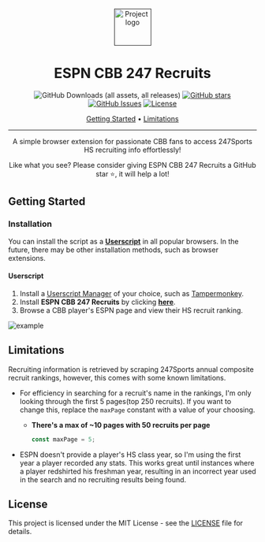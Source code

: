 <p align="center">
  <a href="" rel="noopener">
 <img width=75px height=75px src="https://github.com/asecco/espn-cbb-247-recruits/assets/40510223/53753258-6bfe-444f-af45-453a56f47fcc" alt="Project logo"></a>
</p>

<h1 align="center">ESPN CBB 247 Recruits</h1>

<div align="center">

  ![GitHub Downloads (all assets, all releases)](https://img.shields.io/github/downloads/asecco/espn-cbb-247-recruits/total)
  [![GitHub stars](https://img.shields.io/github/stars/asecco/espn-cbb-247-recruits)](https://github.com/asecco/espn-cbb-247-recruits/stargazers)
  [![GitHub Issues](https://img.shields.io/github/issues/asecco/espn-cbb-247-recruits.svg)](https://github.com/asecco/espn-cbb-247-recruits/issues)
  [![License](https://img.shields.io/badge/license-MIT-blue.svg)](/LICENSE)

</div>

<p align="center">
  <a href="#getting-started">Getting Started</a> •
  <a href="#limitations">Limitations</a>
</p>

---

<p align="center"> A simple browser extension for passionate CBB fans to access 247Sports HS recruiting info effortlessly!
  <br> 
</p>
  
<p align="center">Like what you see? Please consider giving ESPN CBB 247 Recruits a GitHub star ⭐, it will help a lot!</p>

## Getting Started
### Installation
You can install the script as a **[Userscript](https://en.wikipedia.org/wiki/Userscript)** in all popular browsers. In the future, there may be other installation methods, such as browser extensions.

#### Userscript
1. Install a [Userscript Manager](https://en.wikipedia.org/wiki/Userscript_manager) of your choice, such as [Tampermonkey](https://www.tampermonkey.net/).
2. Install **ESPN CBB 247 Recruits** by clicking **[here](../../raw/main/dist/espn-cbb-247-recruits.user.js)**.
3. Browse a CBB player's ESPN page and view their HS recruit ranking.

![example](https://github.com/asecco/espn-cbb-247-recruits/assets/40510223/f8ce2998-6135-402c-8bcf-36d0ac3dc889)

## Limitations
Recruiting information is retrieved by scraping 247Sports annual composite recruit rankings, however, this comes with some known limitations.
- For efficiency in searching for a recruit's name in the rankings, I'm only looking through the first 5 pages(top 250 recruits). If you want to change this, replace the `maxPage` constant with a value of your choosing.
  - **There's a max of ~10 pages with 50 recruits per page**
    ```js
    const maxPage = 5;
    ```

- ESPN doesn't provide a player's HS class year, so I'm using the first year a player recorded any stats. This works great until instances where a player redshirted his freshman year, resulting in an incorrect year used in the search and no recruiting results being found.

## License
This project is licensed under the MIT License - see the [LICENSE](LICENSE) file for details.
